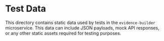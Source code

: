 # Test Data

This directory contains static data used by tests in the `evidence-builder` microservice. This data can include JSON payloads, mock API responses, or any other static assets required for testing purposes.
